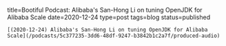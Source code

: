 
title=Bootiful Podcast: Alibaba's San-Hong Li on tuning OpenJDK for Alibaba Scale
date=2020-12-24
type=post
tags=blog
status=published
~~~~~~
[(2020-12-24) Alibaba's San-Hong Li on tuning OpenJDK for Alibaba Scale](/podcasts/5c377235-3dd6-48df-9247-b3842b1c2a7f/produced-audio) 
            